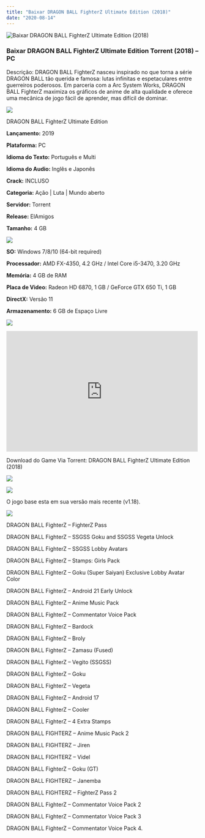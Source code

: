 ```yaml
---
title: "Baixar DRAGON BALL FighterZ Ultimate Edition (2018)"
date: "2020-08-14"
---
```


![Baixar DRAGON BALL FighterZ Ultimate Edition (2018)](https://1.bp.blogspot.com/-gyRbmjutAPs/XtQKlxjd-QI/AAAAAAAAAbA/N4pv6RoDUbokAYVaLf9BV3KgKH-KJ-OWgCNcBGAsYHQ/s320/poster.jpg "DRAGON BALL FighterZ Ultimate Edition (2018)")

### Baixar DRAGON BALL FighterZ Ultimate Edition Torrent (2018) – PC

Descrição: DRAGON BALL FighterZ nasceu inspirado no que torna a série DRAGON BALL tão querida e famosa: lutas infinitas e espetaculares entre guerreiros poderosos. Em parceria com a Arc System Works, DRAGON BALL FighterZ maximiza os gráficos de anime de alta qualidade e oferece uma mecânica de jogo fácil de aprender, mas difícil de dominar.

![](https://1.bp.blogspot.com/-XIAoZor_ewQ/Xt6k8H1cWZI/AAAAAAAAAi0/oGRR_ah4Rf449lfQQZDiX_22jAu7LLnJACPcBGAYYCw/s400/Bot{1e4a638742c4ba6e593ba415a1cdf07bd8fcfe8eb821de52635c6c59191c9881}25C3{1e4a638742c4ba6e593ba415a1cdf07bd8fcfe8eb821de52635c6c59191c9881}25A3o{1e4a638742c4ba6e593ba415a1cdf07bd8fcfe8eb821de52635c6c59191c9881}2Bde{1e4a638742c4ba6e593ba415a1cdf07bd8fcfe8eb821de52635c6c59191c9881}2BInforma{1e4a638742c4ba6e593ba415a1cdf07bd8fcfe8eb821de52635c6c59191c9881}25C3{1e4a638742c4ba6e593ba415a1cdf07bd8fcfe8eb821de52635c6c59191c9881}25A7{1e4a638742c4ba6e593ba415a1cdf07bd8fcfe8eb821de52635c6c59191c9881}25C3{1e4a638742c4ba6e593ba415a1cdf07bd8fcfe8eb821de52635c6c59191c9881}25B5es.jpg)

DRAGON BALL FighterZ Ultimate Edition

**Lançamento:** 2019

**Plataforma:** PC

**Idioma do Texto:** Português e Multi

**Idioma do Audio:** Inglês e Japonês

**Crack:** INCLUSO

**Categoria:** Ação | Luta | Mundo aberto

**Servidor:** Torrent

**Release:** ElAmigos

**Tamanho:** 4 GB

![](https://1.bp.blogspot.com/-h4INo_OBwls/Xt6lEEMpxNI/AAAAAAAAAi4/JjyyoRDYOagV83dzmOlHFitCwsklVMs6ACPcBGAYYCw/s400/Bot{1e4a638742c4ba6e593ba415a1cdf07bd8fcfe8eb821de52635c6c59191c9881}25C3{1e4a638742c4ba6e593ba415a1cdf07bd8fcfe8eb821de52635c6c59191c9881}25A3o{1e4a638742c4ba6e593ba415a1cdf07bd8fcfe8eb821de52635c6c59191c9881}2Bde{1e4a638742c4ba6e593ba415a1cdf07bd8fcfe8eb821de52635c6c59191c9881}2BRequisitos.jpg)

**SO:** Windows 7/8/10 (64-bit required)

**Processador:** AMD FX-4350, 4.2 GHz / Intel Core i5-3470, 3.20 GHz

**Memória:** 4 GB de RAM

**Placa de Video:** Radeon HD 6870, 1 GB / GeForce GTX 650 Ti, 1 GB

**DirectX:** Versão 11

**Armazenamento:** 6 GB de Espaço Livre

![](https://1.bp.blogspot.com/-rcYyVsnA81c/Xt6lZMZ2XiI/AAAAAAAAAjA/1MF2KKFyKSoUtwrodSDJRdpQoMNmnHOhwCPcBGAYYCw/s400/Bot{1e4a638742c4ba6e593ba415a1cdf07bd8fcfe8eb821de52635c6c59191c9881}25C3{1e4a638742c4ba6e593ba415a1cdf07bd8fcfe8eb821de52635c6c59191c9881}25A3o{1e4a638742c4ba6e593ba415a1cdf07bd8fcfe8eb821de52635c6c59191c9881}2Bde{1e4a638742c4ba6e593ba415a1cdf07bd8fcfe8eb821de52635c6c59191c9881}2BTrailer.jpg)

<iframe allow="accelerometer; autoplay; encrypted-media; gyroscope; picture-in-picture" allowfullscreen frameborder="0" height="315" src="https://www.youtube.com/embed/3mnsNlh94Ic" width="500"></iframe>

Download do Game Via Torrent: DRAGON BALL FighterZ Ultimate Edition (2018)

[![](https://1.bp.blogspot.com/-Rkir3Cy7E90/XthUbQKV_OI/AAAAAAAAAgU/q6xV1k8mreQnsOAbeImqH6Qi8ahsN2LpACPcBGAYYCw/s1600/Bot{1e4a638742c4ba6e593ba415a1cdf07bd8fcfe8eb821de52635c6c59191c9881}25C3{1e4a638742c4ba6e593ba415a1cdf07bd8fcfe8eb821de52635c6c59191c9881}25A3o{1e4a638742c4ba6e593ba415a1cdf07bd8fcfe8eb821de52635c6c59191c9881}2Bde{1e4a638742c4ba6e593ba415a1cdf07bd8fcfe8eb821de52635c6c59191c9881}2BDownload.jpg)](884be70f116d6a54eb129fbbba720a2b1e1ed649&dn=Dragon+Ball+FighterZ+Ultimate+Edition+1.18+ElAmigos)

![](https://1.bp.blogspot.com/-CKOPgKMHSCw/Xt6pGtUOwjI/AAAAAAAAAjY/zHwjL-_BlP8TQZnzb-2EXBS16bGihpMuACPcBGAYYCw/s400/Conte{1e4a638742c4ba6e593ba415a1cdf07bd8fcfe8eb821de52635c6c59191c9881}25C3{1e4a638742c4ba6e593ba415a1cdf07bd8fcfe8eb821de52635c6c59191c9881}25BAdo{1e4a638742c4ba6e593ba415a1cdf07bd8fcfe8eb821de52635c6c59191c9881}2Bprincipal.jpg)

O jogo base esta em sua versão mais recente (v1.18).

![](https://1.bp.blogspot.com/-UGXgz5_D260/Xt6pIAL2JoI/AAAAAAAAAjc/_VnT3GuyOckKn31b2f_6ucXooESqa3cHwCPcBGAYYCw/s400/Conte{1e4a638742c4ba6e593ba415a1cdf07bd8fcfe8eb821de52635c6c59191c9881}25C3{1e4a638742c4ba6e593ba415a1cdf07bd8fcfe8eb821de52635c6c59191c9881}25BAdo{1e4a638742c4ba6e593ba415a1cdf07bd8fcfe8eb821de52635c6c59191c9881}2BExtra.jpg)

DRAGON BALL FighterZ – FighterZ Pass

DRAGON BALL FighterZ – SSGSS Goku and SSGSS Vegeta Unlock

DRAGON BALL FighterZ – SSGSS Lobby Avatars

DRAGON BALL FighterZ – Stamps: Girls Pack

DRAGON BALL FighterZ – Goku (Super Saiyan) Exclusive Lobby Avatar Color

DRAGON BALL FighterZ – Android 21 Early Unlock

DRAGON BALL FighterZ – Anime Music Pack

DRAGON BALL FighterZ – Commentator Voice Pack

DRAGON BALL FighterZ – Bardock

DRAGON BALL FighterZ – Broly

DRAGON BALL FighterZ – Zamasu (Fused)

DRAGON BALL FighterZ – Vegito (SSGSS)

DRAGON BALL FighterZ – Goku

DRAGON BALL FighterZ – Vegeta

DRAGON BALL FighterZ – Android 17

DRAGON BALL FighterZ – Cooler

DRAGON BALL FighterZ – 4 Extra Stamps

DRAGON BALL FIGHTERZ – Anime Music Pack 2

DRAGON BALL FIGHTERZ – Jiren

DRAGON BALL FIGHTERZ – Videl

DRAGON BALL FighterZ – Goku (GT)

DRAGON BALL FIGHTERZ – Janemba

DRAGON BALL FIGHTERZ – FighterZ Pass 2

DRAGON BALL FighterZ – Commentator Voice Pack 2

DRAGON BALL FighterZ – Commentator Voice Pack 3

DRAGON BALL FighterZ – Commentator Voice Pack 4.
